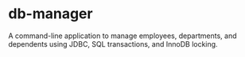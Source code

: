 # db-manager
A command-line application to manage employees, departments, and dependents using JDBC, SQL transactions, and InnoDB locking.
